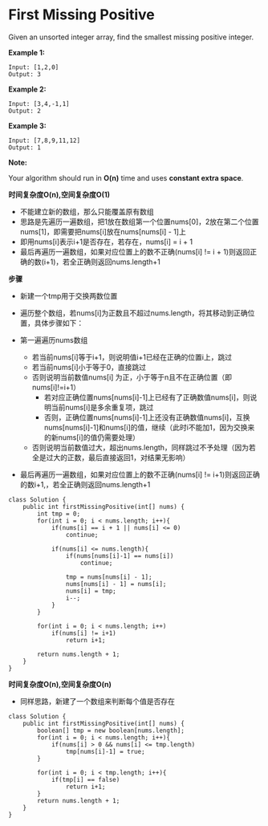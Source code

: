 # First Missing Positive

Given an unsorted integer array, find the smallest missing positive integer.

**Example 1:**
```
Input: [1,2,0]
Output: 3
```
**Example 2:**
```
Input: [3,4,-1,1]
Output: 2
```
**Example 3:**
```
Input: [7,8,9,11,12]
Output: 1
```
**Note:**

Your algorithm should run in **O(n)** time and uses **constant extra space**.

**时间复杂度O(n),空间复杂度O(1)**

* 不能建立新的数组，那么只能覆盖原有数组
* 思路是先遍历一遍数组，把1放在数组第一个位置nums[0]，2放在第二个位置nums[1]，即需要把nums[i]放在nums[nums[i] - 1]上
* 即用nums[i]表示i+1是否存在，若存在，nums[i] = i + 1
* 最后再遍历一遍数组，如果对应位置上的数不正确(nums[i] != i + 1)则返回正确的数(i+1)，若全正确则返回nums.length+1

**步骤**
* 新建一个tmp用于交换两数位置

* 遍历整个数组，若nums[i]为正数且不超过nums.length，将其移动到正确位置，具体步骤如下：
* 第一遍遍历nums数组
  * 若当前nums[i]等于i+1，则说明值i+1已经在正确的位置i上，跳过
  * 若当前nums[i]小于等于0，直接跳过
  * 否则说明当前数值nums[i] 为正，小于等于n且不在正确位置（即nums[i]!=i+1）
    * 若对应正确位置nums[nums[i]-1]上已经有了正确数值nums[i]，则说明当前nums[i]是多余重复项，跳过
    * 否则，正确位置nums[nums[i]-1]上还没有正确数值nums[i]，互换nums[nums[i]-1]和nums[i]的值，继续（此时i不能加1，因为交换来的新nums[i]的值仍需要处理）
  * 否则说明当前数值过大，超出nums.length，同样跳过不予处理（因为若全是过大的正数，最后直接返回1，对结果无影响）

* 最后再遍历一遍数组，如果对应位置上的数不正确(nums[i] != i+1)则返回正确的数i+1,，若全正确则返回nums.length+1
```
class Solution {
    public int firstMissingPositive(int[] nums) {
        int tmp = 0;
        for(int i = 0; i < nums.length; i++){
            if(nums[i] == i + 1 || nums[i] <= 0)
                continue;
            
            if(nums[i] <= nums.length){
                if(nums[nums[i]-1] == nums[i])
                    continue;
                
                tmp = nums[nums[i] - 1];
                nums[nums[i] - 1] = nums[i];
                nums[i] = tmp;
                i--;
            }
        }
        
        for(int i = 0; i < nums.length; i++)
            if(nums[i] != i+1)
                return i+1;
        
        return nums.length + 1;    
    }
}
```

**时间复杂度O(n),空间复杂度O(n)**
* 同样思路，新建了一个数组来判断每个值是否存在
```
class Solution {
    public int firstMissingPositive(int[] nums) {
        boolean[] tmp = new boolean[nums.length];
        for(int i = 0; i < nums.length; i++){
            if(nums[i] > 0 && nums[i] <= tmp.length)
                tmp[nums[i]-1] = true;
        }
        
        for(int i = 0; i < tmp.length; i++){
            if(tmp[i] == false)
                return i+1;
        }     
        return nums.length + 1;
    }
}
```
